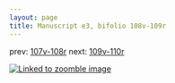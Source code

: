 ```yaml
---
layout: page
title: Manuscript e3, bifolio 108v-109r
---
```


prev: [107v-108r](../107v-108r/) next: [109v-110r](../109v-110r/)



[![Linked to zoomble image](http://www.homermultitext.org/iipsrv?IIIF=/project/homer/pyramidal/deepzoom/hmt/e3bifolio/v1/E3_108v_109r.tif/full/2000,/0/default.jpg)](http://www.homermultitext.org/ict2/?urn=urn:cite2:hmt:e3bifolio.v1:E3_108v_109r)

